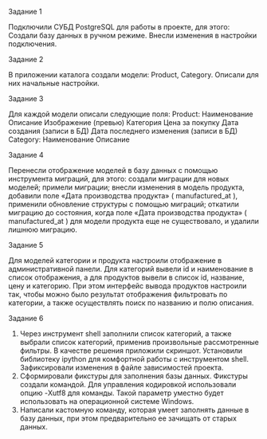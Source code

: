 Задание 1

Подключили СУБД PostgreSQL для работы в проекте, для этого:
Создали базу данных в ручном режиме.
Внесли изменения в настройки подключения.

Задание 2

В приложении каталога создали модели:
Product,
Category.
Описали для них начальные настройки.

Задание 3

Для каждой модели описали следующие поля:
Product:
Наименование
Описание
Изображение (превью)
Категория
Цена за покупку
Дата создания (записи в БД)
Дата последнего изменения (записи в БД)
Category:
Наименование
Описание

Задание 4

Перенесли отображение моделей в базу данных с помощью инструмента миграций, для этого:
создали миграции для новых моделей;
примели миграции;
внесли изменения в модель продукта, добавили поле «Дата производства продукта» (
manufactured_at
), применили обновление структуры с помощью миграций;
откатили миграцию до состояния, когда поле «Дата производства продукта» (
manufactured_at
) для модели продукта еще не существовало, и удалили лишнюю миграцию.

Задание 5

Для моделей категории и продукта настроили отображение в административной панели. Для категорий вывели id и наименование в список отображения, а для продуктов вывели в список id, название, цену и категорию.
При этом интерфейс вывода продуктов настроили так, чтобы можно было результат отображения фильтровать по категории, а также осуществлять поиск по названию и полю описания.

Задание 6

1. Через инструмент shell заполнили список категорий, а также выбрали список категорий, применив произвольные рассмотренные фильтры. В качестве решения приложили скриншот.
Установили библиотеку ipython для комфортной работы с инструментом shell.
Зафиксировали изменения в файле зависимостей проекта.
2. Сформировали фикстуры для заполнения базы данных.
Фикстуры создали командой. Для управления кодировкой использовали опцию -Xutf8 для команды. Такой параметр уместно будет использовать на операционной системе Windows.
3. Написали кастомную команду, которая умеет заполнять данные в базу данных, при этом предварительно ее зачищать от старых данных.
